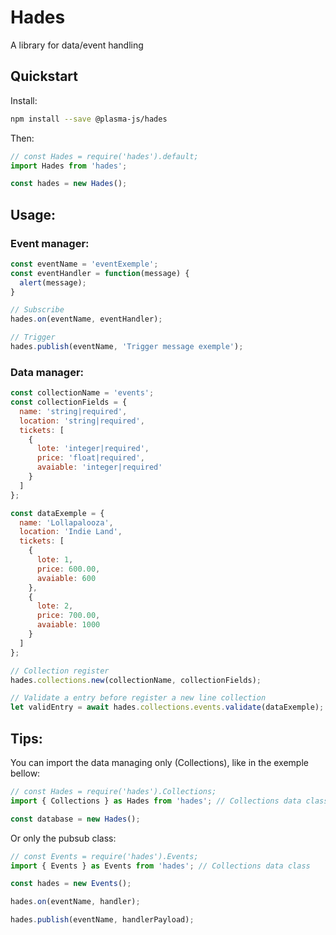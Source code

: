 # Hades

A library for data/event handling

## Quickstart

Install:
```bash
npm install --save @plasma-js/hades
```

Then:
```javascript
// const Hades = require('hades').default;
import Hades from 'hades';

const hades = new Hades();
```

## Usage:

### Event manager:

```javascript
const eventName = 'eventExemple';
const eventHandler = function(message) {
  alert(message);
}

// Subscribe
hades.on(eventName, eventHandler);

// Trigger
hades.publish(eventName, 'Trigger message exemple');
```

### Data manager:

```javascript
const collectionName = 'events';
const collectionFields = {
  name: 'string|required',
  location: 'string|required',
  tickets: [
    {
      lote: 'integer|required',
      price: 'float|required',
      avaiable: 'integer|required'
    }
  ]
};

const dataExemple = {
  name: 'Lollapalooza',
  location: 'Indie Land',
  tickets: [
    {
      lote: 1,
      price: 600.00,
      avaiable: 600
    },
    {
      lote: 2,
      price: 700.00,
      avaiable: 1000
    }
  ]
};

// Collection register
hades.collections.new(collectionName, collectionFields);

// Validate a entry before register a new line collection
let validEntry = await hades.collections.events.validate(dataExemple);
```

## Tips:

You can import the data managing only (Collections), like in the exemple bellow:

```javascript
// const Hades = require('hades').Collections;
import { Collections } as Hades from 'hades'; // Collections data class

const database = new Hades();
```

Or only the pubsub class:

```javascript
// const Events = require('hades').Events;
import { Events } as Events from 'hades'; // Collections data class

const hades = new Events();

hades.on(eventName, handler);

hades.publish(eventName, handlerPayload);
```
